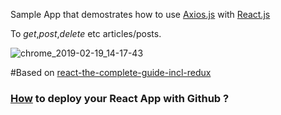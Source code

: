 Sample App that demostrates how to use [Axios.js](https://github.com/axios/axios) with [React.js](https://github.com/facebook/react)

To *get*,*post*,*delete* etc articles/posts.  

![chrome_2019-02-19_14-17-43](https://user-images.githubusercontent.com/20374208/53014443-2d637980-3451-11e9-9c1e-360bcdc30641.png)

#Based on [react-the-complete-guide-incl-redux](https://www.udemy.com/react-the-complete-guide-incl-redux/)

### [How](https://codeburst.io/deploy-react-to-github-pages-to-create-an-amazing-website-42d8b09cd4d) to deploy your React App with Github ?

 
  
     
 
      
 
